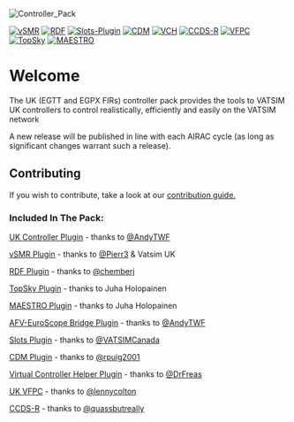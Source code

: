 ![Controller_Pack](https://github.com/kye-taylor/uk-controller-pack/assets/46931474/7c2daddf-118e-4601-bacc-78c25ca4a748)

[![vSMR](https://img.shields.io/endpoint?url=https://raw.githubusercontent.com/VATSIM-UK/uk-controller-pack/main/.github/badges/vSMR.json)](https://github.com/AliceFord/vSMR/releases)
[![RDF](https://img.shields.io/endpoint?url=https://raw.githubusercontent.com/VATSIM-UK/uk-controller-pack/main/.github/badges/RDF.json)](https://github.com/KingfuChan/RDF/releases)
[![Slots-Plugin](https://img.shields.io/endpoint?url=https://raw.githubusercontent.com/VATSIM-UK/uk-controller-pack/main/.github/badges/Slots-Plugin.json)](https://github.com/VATSIMCanada/Slots-Plugin/releases)
[![CDM](https://img.shields.io/endpoint?url=https://raw.githubusercontent.com/VATSIM-UK/uk-controller-pack/main/.github/badges/CDM.json)](https://github.com/rpuig2001/CDM/releases)
[![VCH](https://img.shields.io/endpoint?url=https://raw.githubusercontent.com/VATSIM-UK/uk-controller-pack/main/.github/badges/VCH.json)](https://github.com/DrFreas/VCH/releases)
[![CCDS-R](https://img.shields.io/endpoint?url=https://raw.githubusercontent.com/VATSIM-UK/uk-controller-pack/main/.github/badges/CCDS-R.json)](https://github.com/quassbutreally/EuroScope-CCDS-R/releases)
[![VFPC](https://img.shields.io/endpoint?url=https://raw.githubusercontent.com/VATSIM-UK/uk-controller-pack/main/.github/badges/VFPC.json)](https://github.com/VFPC/VFPC/releases)
[![TopSky](https://img.shields.io/endpoint?url=https://raw.githubusercontent.com/VATSIM-UK/uk-controller-pack/main/.github/badges/TopSky.json)](https://forum.vatsim-scandinavia.org/t/plugins)
[![MAESTRO](https://img.shields.io/endpoint?url=https://raw.githubusercontent.com/VATSIM-UK/uk-controller-pack/main/.github/badges/MAESTRO.json)](https://forum.vatsim-scandinavia.org/t/plugins)


# Welcome
The UK (EGTT and EGPX FIRs) controller pack provides the tools to VATSIM UK controllers to control realistically, efficiently and easily on the VATSIM network

A new release will be published in line with each AIRAC cycle (as long as significant changes warrant such a release).

## Contributing
If you wish to contribute, take a look at our [contribution guide.](https://github.com/VATSIM-UK/uk-controller-pack/blob/main/Contributing.md)

### Included In The Pack:
[UK Controller Plugin](https://github.com/VATSIM-UK/uk-controller-plugin) - thanks to [@AndyTWF](https://github.com/AndyTWF)

[vSMR Plugin](https://github.com/VATSIM-UK/vSMR) - thanks to [@Pierr3](https://github.com/pierr3) & Vatsim UK

[RDF Plugin](https://github.com/chembergj/RDF) - thanks to [@chemberj](https://github.com/chembergj)

[TopSky Plugin](https://forum.vatsim-scandinavia.org/t/topsky) - thanks to Juha Holopainen

[MAESTRO Plugin](https://forum.vatsim-scandinavia.org/t/MAESTRO) - thanks to Juha Holopainen

[AFV-EuroScope Bridge Plugin](https://github.com/AndyTWF/afv-euroscope-bridge) - thanks to [@AndyTWF](https://github.com/AndyTWF)

[Slots Plugin](https://github.com/VATSIMCanada/Slots-Plugin) - thanks to [@VATSIMCanada](https://github.com/VATSIMCanada)

[CDM Plugin](https://github.com/rpuig2001/CDM) - thanks to [@rpuig2001](https://github.com/rpuig2001)

[Virtual Controller Helper Plugin](https://github.com/DrFreas/VCH) - thanks to [@DrFreas](https://github.com/DrFreas)

[UK VFPC](https://github.com/VFPC/VFPC) - thanks to [@lennycolton](https://github.com/lennycolton)

[CCDS-R](https://github.com/quassbutreally/EuroScope-CCDS-R) - thanks to [@quassbutreally](https://github.com/quassbutreally)
